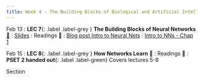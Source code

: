 ```yaml
---
title: Week 4 - The Building Blocks of Biological and Artificial Intelligence (Cont'd)
---
```


Feb 13
: **LEC 7**{: .label .label-grey } **The Building Blocks of Neural Networks** [🎥](https://harvard.hosted.panopto.com/Panopto/Pages/Viewer.aspx?id=ec369d76-9a91-4320-bb62-afa10106170c)
  : [Slides](https://canvas.harvard.edu/files/16896413/download?download_frd=1)
: Readings 📖
: [Blog post Intro to Neural Nets](https://purnasaigudikandula.medium.com/a-beginner-intro-to-neural-networks-543267bda3c8)
: [Intro to NNs - Chap 1](http://neuralnetworksanddeeplearning.com/chap1.html)

<!--
: *Deep Learning Book - Intro
: *Blog Post - Data Annotation
-->

Feb 15
: **LEC 8**{: .label .label-grey } **How Networks Learn** 🎥
: Readings 📖
: **PSET 2 handed out**{: .label .label-green} Covers lectures 5-8

Section
